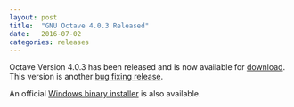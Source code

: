 ```yaml
---
layout: post
title:  "GNU Octave 4.0.3 Released"
date:   2016-07-02
categories: releases
---
```


Octave Version 4.0.3 has been released and is now available for [download][].
This version is another [bug fixing release][].

An official [Windows binary installer][] is also available.

[download]: http://www.octave.org/download.html
[bug fixing release]: http://www.octave.org/fixes-4-0-3.html
[Windows binary installer]: ftp://ftp.gnu.org/gnu/octave/windows/octave-4.0.3-installer.exe
